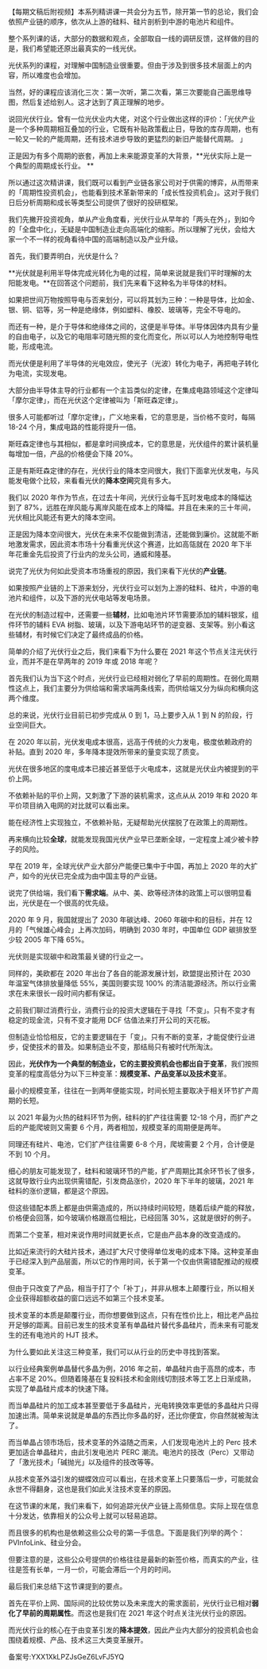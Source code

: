 【每期文稿后附视频】本系列精讲课一共会分为五节，除开第一节的总论，我们会依照产业链的顺序，依次从上游的硅料、硅片剖析到中游的电池片和组件。

整个系列课的话，大部分的数据和观点，全部取自一线的调研反馈，这样做的目的是，我们希望能还原出最真实的一线光伏。 

光伏系列的课程，对理解中国制造业很重要。但由于涉及到很多技术层面上的内容，所以难度也会增加。

当然，好的课程应该消化三次：第一次听，第二次看，第三次要能自己画思维导图，然后复述给别人。这才达到了真正理解的地步。 

说回光伏行业。曾有一位光伏业内大佬，对这个行业做出这样的评价：「光伏产业是一个多种周期相互叠加的行业，它既有补贴政策截止日，导致的库存周期，也有一轮又一轮的产能周期，还有技术进步导致的更猛烈的新旧产能替代周期。 」

正是因为有多个周期的嵌套，再加上未来能源变革的大背景，**光伏实际上是一个典型的周期成长行业。 **

所以通过这次精讲课，我们既可以看到产业链各家公司对于供需的博弈，从而带来的「周期性投资机会」，也能看到技术革新带来的「成长性投资机会」。这对于我们日后分析周期和成长等类型公司提供了很好的投研框架。 

我们先撇开投资视角，单从产业角度看，光伏行业从早年的「两头在外」，到如今的「全盘中化」，无疑是中国制造业走向高端化的缩影。所以理解了光伏，会给大家一个不一样的视角看待中国的高端制造以及产业升级。 

首先，我们要弄明白，光伏是什么？ 

**光伏就是利用半导体完成光转化为电的过程，简单来说就是我们平时理解的太阳能发电。**在回答这个问题前，我们先来看下这种名为半导体的材料。 

如果把世间万物按照导电与否来划分，可以将其划为三种：一种是导体，比如金、银、铜、铝等，另一种是绝缘体，例如塑料、橡胶、玻璃等，完全不导电的。 

而还有一种，是介于导体和绝缘体之间的，这便是半导体。半导体因体内具有少量的自由电子，以及它的电阻率可随光照的变化而变化，所以可以人为地控制导电性能，形成电流。 

而光伏便是利用了半导体的光电效应，使光子（光波）转化为电子，再把电子转化为电流，实现发电。 

大部分由半导体主导的行业都有一个主旨类似的定律，在集成电路领域这个定律叫「摩尔定律」，而在光伏这个定律被叫为「斯旺森定律」。 

很多人可能都听过「摩尔定律」，广义地来看，它的意思是，当价格不变时，每隔 18-24 个月，集成电路的性能将提升一倍。

斯旺森定律也与其相似，都是拿时间换成本，它的意思是，光伏组件的累计装机量每增加一倍，产品的价格便会下降 20\%。 

正是有斯旺森定律的存在，光伏行业的降本空间很大，我们下面拿光伏发电，与风能发电做个比较，来看看光伏的**降本空间**究竟有多大。 

我们以 2020 年作为节点，在过去十年间，光伏行业每千瓦时发电成本的降幅达到了 87\%，远胜在岸风能与离岸风能在成本上的降幅。并且在未来的三十年间，光伏相比风能还有更大的降本空间。 

正是因为降本空间很大，光伏在未来不仅能做到清洁，还能做到廉价。这就能不断地激发需求，因此资本市场十分看重光伏这个赛道，比如高瓴就在 2020 年下半年花重金先后投资了行业内的龙头公司，通威和隆基。 

说完了光伏为何如此受资本市场重视的原因，我们来看下光伏的**产业链**。 

如果按照产业链的上下游来划分，光伏行业可以划为上游的硅料、硅片，中游的电池片和组件，以及下游的光伏电站等发电场景。

在光伏的制造过程中，还需要一些**辅材**，比如电池片环节需要添加的辅料银浆，组件环节的辅料 EVA 树脂、玻璃，以及下游电站环节的逆变器、支架等。别小看这些辅材，有时候它们决定了最终成品的价格。 

简单的介绍了光伏行业之后，我们来看下为什么要在 2021 年这个节点关注光伏行业，而并不是在早两年的 2019 年或 2018 年呢？ 

首先我们认为当下这个时点，光伏行业已经相对弱化了早前的周期性。在弱化周期性这点上，我们主要分为供给端和需求端两条线索，而供给端又分为纵向和横向这两个维度。

总的来说，光伏行业目前已初步完成从 0 到 1，马上要步入从 1 到 N 的阶段，行业空间巨大。 

在 2020 年以前，光伏发电成本很高，远高于传统的火力发电，极度依赖政府的补贴。直到 2020 年，多年降本提效所带来的量变实现了质变。 

光伏在很多地区的度电成本已接近甚至低于火电成本，这就是光伏业内被提到的平价上网。

不依赖补贴的平价上网，又刺激了下游的装机需求，这点从从 2019 年和 2020 年平价项目纳入电网的对比就可以看出来。

能在经济性上实现独立，不依赖补贴，无疑帮助光伏摆脱了在政策上的周期性。 

再来横向比较**全球**，就能发现我国光伏产业早已垄断全球，一定程度上减少被卡脖子的风险。

早在 2019 年，全球光伏产业大部分产能便已集中于中国，再加上 2020 年的大扩产，如今的光伏已完全成为由中国主导的产业链。 

说完了供给端，我们看下**需求端**。从中、美、欧等经济体的政策上可以很明显看出，光伏是在一个很高的优先级。 

2020 年 9 月，我国就提出了 2030 年碳达峰、2060 年碳中和的目标，并在 12 月的「气候雄心峰会」上再次加码，明确到 2030 年时，中国单位 GDP 碳排放至少较 2005 年下降 65\%。

光伏则是实现碳中和政策最关键的行业之一。

同样的，美欧都在 2020 年出台了各自的能源发展计划，欧盟提出预计在 2030 年温室气体排放量降低 55\%，美国则要实现 100\% 的清洁能源经济。所以行业需求在未来很长一段时间内都有保证。 

之前我们聊过消费行业，消费行业的投资大逻辑在于寻找「不变」。只有不变才有稳定的现金流，只有不变才能用 DCF 估值法来打开公司的天花板。

但制造业恰恰相反，它的主要逻辑在于「变」。只有不断的变革，才能促使行业进步，促使技术的普及。如果制造业不变，那结局只有被时代所淘汰。 

因此，**光伏作为一个典型的制造业，它的主要投资机会也都出自于变革**，我们按照变革的程度高低分为以下三种变革：**规模变革、产品变革以及技术变**革。 

最小的规模变革，往往在一到两年便能实现，时间长短主要取决于相关环节扩产周期的长短。 

以 2021 年最为火热的硅料环节为例，硅料的扩产往往需要 12-18 个月，而扩产之后的产能爬坡则又需要 6 个月，两者相加，规模变革的周期便是两年。

同理还有硅片、电池，它们扩产往往需要 6-8 个月，爬坡需要 2 个月，合计便是不到 10 个月。

细心的朋友可能发现了，硅料和玻璃环节的产能，扩产周期比其余环节长了很多，这就导致行业内出现供需错配，引发商品涨价，2020 年下半年的玻璃，2021 年硅料的涨价逻辑，都是这个原因。 

但这些错配本质上都是由供需造成的，所以持续时间较短，随着后续产能的释放，价格便会回落，如今玻璃价格跟高位相比，已经回落 30\%，这就是很好的例子。 

而第二个变革，相对来说作用时间就更长点，它是由产品本身的改变造成的。

比如近来流行的大硅片技术，通过扩大尺寸使得单位发电的成本下降。这种变革由于已经深入到产品层面，所以它的作用时间，长于第一个仅由供需错配推动的规模变革。 

但由于只改变了产品，相当于打了个「补丁」，并非从根本上颠覆行业，所以相关企业获得超额收益的窗口远远不如第三个技术变革。 

技术变革的本质是颠覆行业，而你想要做到这点，只有在性价比上，相比老产品拉开足够的距离。目前已发生的技术变革有单晶硅片替代多晶硅片，而未来有可能发生的还有电池片的 HJT 技术。 

为什么要如此关注这三种变革，我们可以从行业的历史中寻找到答案。 

以行业经典案例单晶替代多晶为例，2016 年之前，单晶硅片由于高昂的成本，市占率不足 20\%。但随着隆基在复投料技术和金刚线切割技术等工艺上日渐成熟，实现了单晶硅片成本的快速下降。

而当单晶硅片的加工成本甚至要低于多晶硅片，光电转换效率更低的多晶硅片只得加速出清。简单来说就是单晶的东西比你多晶的好，还比你便宜，你自然就被淘汰了。

而当单晶占领市场后，技术变革的外溢随之而来，人们发现电池片上的 Perc 技术更加适合单晶硅片，由此引发电池片 PERC 潮流。电池片的技改（Perc）又带动了「激光技术」「碱抛光」以及组件的技改等等。 

从技术变革外溢引发的蝴蝶效应可以看出，在技术变革上只要落后一步，可能就会永世不得翻身，这也是我们如此关注技术变革的原因。 

在这节课的末尾，我们来看下，如何追踪光伏产业链上高频信息。实际上现在信息十分发达，依靠相关的公众号上就可以轻易追踪。

而且很多的机构也是依赖这些公众号的第一手信息。下面是我们列举的两个：PVInfoLink、硅业分会。 

但要注意的是，这些公众号提供的价格往往是最新的新签价格，而真实的产业，往往是签有长单，一月一价，可能会滞后一个月的时间。 

最后我们来总结下这节课提到的要点。 

首先在平价上网、国际间的比较优势以及未来庞大的需求面前，光伏行业已相对**弱化了早前的周期属性**。而这也是我们在 2021 年这个时点关注光伏行业的原因。 

而光伏行业的核心在于由变革引发的**降本提效**，因此产业内大部分的投资机会也会围绕着规模、产品、技术这三大类变革展开。

  

备案号:YXX1XkLPZJsGeZ6LvFJ5YQ
